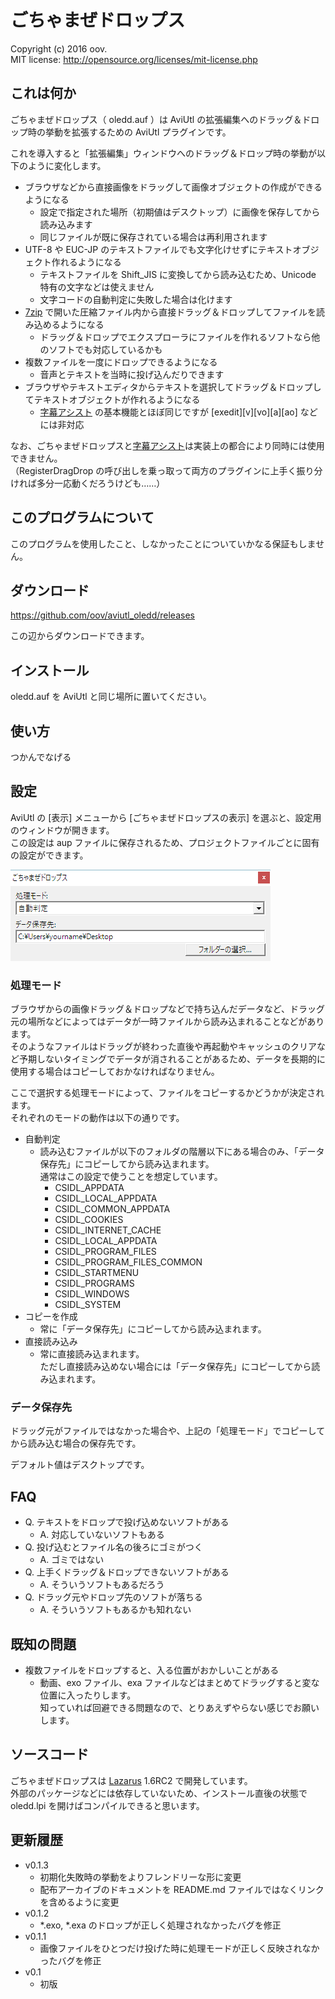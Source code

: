 ﻿ごちゃまぜドロップス
==============

Copyright (c) 2016 oov.  
MIT license: http://opensource.org/licenses/mit-license.php

これは何か
----------

ごちゃまぜドロップス（ oledd.auf ）は AviUtl の拡張編集へのドラッグ＆ドロップ時の挙動を拡張するための AviUtl プラグインです。

これを導入すると「拡張編集」ウィンドウへのドラッグ＆ドロップ時の挙動が以下のように変化します。

- ブラウザなどから直接画像をドラッグして画像オブジェクトの作成ができるようになる
  - 設定で指定された場所（初期値はデスクトップ）に画像を保存してから読み込みます
  - 同じファイルが既に保存されている場合は再利用されます
- UTF-8 や EUC-JP のテキストファイルでも文字化けせずにテキストオブジェクト作れるようになる
  - テキストファイルを Shift_JIS に変換してから読み込むため、Unicode 特有の文字などは使えません
  - 文字コードの自動判定に失敗した場合は化けます
- [7zip](https://sevenzip.osdn.jp/) で開いた圧縮ファイル内から直接ドラッグ＆ドロップしてファイルを読み込めるようになる
  - ドラッグ＆ドロップでエクスプローラにファイルを作れるソフトなら他のソフトでも対応しているかも
- 複数ファイルを一度にドロップできるようになる
  - 音声とテキストを当時に投げ込んだりできます
- ブラウザやテキストエディタからテキストを選択してドラッグ＆ドロップしてテキストオブジェクトが作れるようになる
  - [字幕アシスト](http://aoytsk.blog.jp/aviutl/1412254.html) の基本機能とほぼ同じですが [exedit][v][vo][a][ao] などには非対応

なお、ごちゃまぜドロップスと[字幕アシスト](http://aoytsk.blog.jp/aviutl/1412254.html)は実装上の都合により同時には使用できません。  
（RegisterDragDrop の呼び出しを乗っ取って両方のプラグインに上手く振り分ければ多分一応動くだろうけども……）

このプログラムについて
----------------------

このプログラムを使用したこと、しなかったことについていかなる保証もしません。

ダウンロード
------------

https://github.com/oov/aviutl_oledd/releases

この辺からダウンロードできます。

インストール
------------

oledd.auf を AviUtl と同じ場所に置いてください。

使い方
------

つかんでなげる

設定
----

AviUtl の [表示] メニューから [ごちゃまぜドロップスの表示] を選ぶと、設定用のウィンドウが開きます。  
この設定は aup ファイルに保存されるため、プロジェクトファイルごとに固有の設定ができます。

![設定のスクリーンショット](img/setting.png "設定のスクリーンショット")

### 処理モード

ブラウザからの画像ドラッグ＆ドロップなどで持ち込んだデータなど、ドラッグ元の場所などによってはデータが一時ファイルから読み込まれることなどがあります。  
そのようなファイルはドラッグが終わった直後や再起動やキャッシュのクリアなど予期しないタイミングでデータが消されることがあるため、データを長期的に使用する場合はコピーしておかなければなりません。

ここで選択する処理モードによって、ファイルをコピーするかどうかが決定されます。  
それぞれのモードの動作は以下の通りです。  

- 自動判定
  - 読み込むファイルが以下のフォルダの階層以下にある場合のみ、「データ保存先」にコピーしてから読み込まれます。  
  通常はこの設定で使うことを想定しています。
    - CSIDL_APPDATA
    - CSIDL_LOCAL_APPDATA
    - CSIDL_COMMON_APPDATA
    - CSIDL_COOKIES
    - CSIDL_INTERNET_CACHE
    - CSIDL_LOCAL_APPDATA
    - CSIDL_PROGRAM_FILES
    - CSIDL_PROGRAM_FILES_COMMON
    - CSIDL_STARTMENU
    - CSIDL_PROGRAMS
    - CSIDL_WINDOWS
    - CSIDL_SYSTEM
- コピーを作成
  - 常に「データ保存先」にコピーしてから読み込まれます。
- 直接読み込み
  - 常に直接読み込まれます。   
  ただし直接読み込めない場合には「データ保存先」にコピーしてから読み込まれます。

### データ保存先

ドラッグ元がファイルではなかった場合や、上記の「処理モード」でコピーしてから読み込む場合の保存先です。

デフォルト値はデスクトップです。

FAQ
---

- Q. テキストをドロップで投げ込めないソフトがある
  - A. 対応していないソフトもある
- Q. 投げ込むとファイル名の後ろにゴミがつく
  - A. ゴミではない
- Q. 上手くドラッグ＆ドロップできないソフトがある
  - A. そういうソフトもあるだろう
- Q. ドラッグ元やドロップ先のソフトが落ちる
  - A. そういうソフトもあるかも知れない

既知の問題
----------

- 複数ファイルをドロップすると、入る位置がおかしいことがある
  - 動画、exo ファイル、exa ファイルなどはまとめてドラッグすると変な位置に入ったりします。  
  知っていれば回避できる問題なので、とりあえずやらない感じでお願いします。

ソースコード
------------

ごちゃまぜドロップスは [Lazarus](http://www.lazarus-ide.org/) 1.6RC2 で開発しています。  
外部のパッケージなどには依存していないため、インストール直後の状態で oledd.lpi を開けばコンパイルできると思います。

更新履歴
--------

- v0.1.3
  - 初期化失敗時の挙動をよりフレンドリーな形に変更
  - 配布アーカイブのドキュメントを README.md ファイルではなくリンクを含めるように変更
- v0.1.2
  - *.exo, *.exa のドロップが正しく処理されなかったバグを修正
- v0.1.1
  - 画像ファイルをひとつだけ投げた時に処理モードが正しく反映されなかったバグを修正
- v0.1
  - 初版
